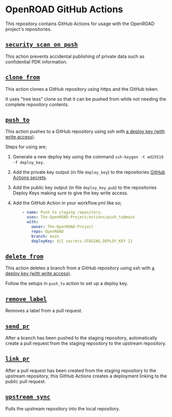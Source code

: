 # OpenROAD GitHub Actions

This repository contains GitHub Actions for usage with the OpenROAD project's
repositories.

## [`security_scan_on_push`](./security_scan_on_push)

This action prevents accidental publishing of private data such as confidential
PDK information.

## [`clone_from`](./clone_from)

This action clones a GitHub repository using https and the GitHub token.

It uses "tree less" clone so that it can be pushed from while not needing the
complete repository contents.

## [`push_to`](./push_to)

This action pushes to a GitHub repository using ssh with
[a deploy key (with write access)](https://docs.github.com/en/developers/overview/managing-deploy-keys#deploy-keys).

Steps for using are;

 1) Generate a new deploy key using the command `ssh-keygen -t ed25519 -f deploy_key`.

 2) Add the private key output (in file `deploy_key`) to the repositories
    [GitHub Actions secrets](https://docs.github.com/en/developers/overview/managing-deploy-keys#deploy-keys).

 3) Add the public key output (in file `deploy_key.pub`) to the repositories
    Deploy Keys making sure to give the key write access.

 4) Add the GitHub Action in your workflow.yml like so;
    ```yaml
        - name: Push to staging repository.
          uses: The-OpenROAD-Project/actions/push_to@main
          with:
            owner: The-OpenROAD-Project
            repo: OpenROAD
            branch: main
            deployKey: ${{ secrets.STAGING_DEPLOY_KEY }}
    ```

## [`delete_from`](./delete_from)

This action deletes a branch from a GitHub repository using ssh with
[a deploy key (with write access)](https://docs.github.com/en/developers/overview/managing-deploy-keys#deploy-keys).

Follow the setups in `push_to` action to set up a deploy key.

## [`remove_label`](./remove_label)

Removes a label from a pull request.

## [`send_pr`](./send_pr)

After a branch has been pushed to the staging repository, automatically create
a pull request from the staging repository to the upstream repository.

## [`link_pr`](./link_pr)

After a pull request has been created from the staging repository to the
upstream repository, this GitHub Actions creates a deployment linking to the
public pull request.

## [`upstream_sync`](./upstream_sync)

Pulls the upstream repository into the local repository.

